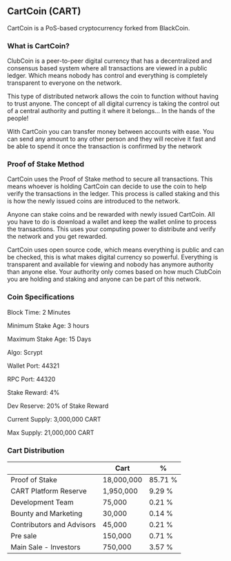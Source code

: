 ## CartCoin (CART)

CartCoin is a PoS-based cryptocurrency forked from BlackCoin.

### What is CartCoin?
ClubCoin is a peer-to-peer digital currency that has a decentralized and consensus based system where all transactions are viewed in a public ledger. Which means nobody has control and everything is completely transparent to everyone on the network.

This type of distributed network allows the coin to function without having to trust anyone. The concept of all digital currency is taking the control out of a central authority and putting it where it belongs... In the hands of the people!

With CartCoin you can transfer money between accounts with ease. You can send any amount to any other person and they will receive it fast and be able to spend it once the transaction is confirmed by the network

### Proof of Stake Method
CartCoin uses the Proof of Stake method to secure all transactions. This means whoever is holding CartCoin can decide to use the coin to help verify the transactions in the ledger. This process is called staking and this is how the newly issued coins are introduced to the network.

Anyone can stake coins and be rewarded with newly issued CartCoin. All you have to do is download a wallet and keep the wallet online to process the transactions. This uses your computing power to distribute and verify the network and you get rewarded.

CartCoin uses open source code, which means everything is public and can be checked, this is what makes digital currency so powerful. Everything is transparent and available for viewing and nobody has anymore authority than anyone else. Your authority only comes based on how much ClubCoin you are holding and staking and anyone can be part of this network.

### Coin Specifications

Block Time: 2 Minutes

Minimum Stake Age: 3 hours

Maximum Stake Age: 15 Days

Algo: Scrypt

Wallet Port: 44321

RPC Port: 44320

Stake Reward: 4%

Dev Reserve: 20% of Stake Reward

Current Supply: 3,000,000 CART

Max Supply: 21,000,000 CART


### Cart Distribution
|                              | Cart               | %            |
|------------------------------|--------------------|--------------|
| Proof of Stake               | 18,000,000         |85.71 %       |
| CART Platform Reserve        | 1,950,000          |9.29 %        |
| Development Team             | 75,000             |0.21 %        |
| Bounty and Marketing         | 30,000             |0.14 %        |
| Contributors and Advisors    | 45,000             |0.21 %        |
| Pre sale                     | 150,000            |0.71 %        |
| Main Sale - Investors        | 750,000            |3.57 %        |
